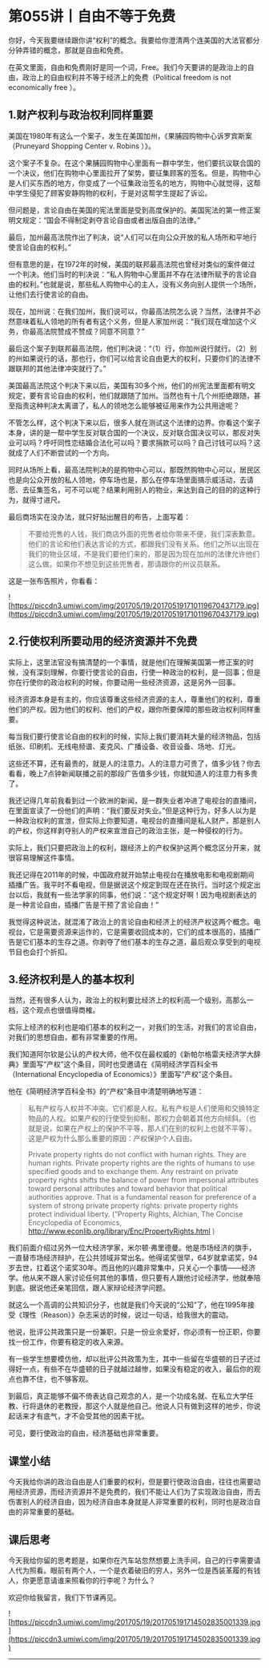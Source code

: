 # 第055讲丨自由不等于免费

你好，今天我要继续跟你讲“权利”的概念。我要给你澄清两个连美国的大法官都分分钟弄错的概念，那就是自由和免费。

在英文里面，自由和免费刚好是同一个词，Free。我们今天要讲的是政治上的自由，政治上的自由权利并不等于经济上的免费（Political freedom is not economically free ）。

## 1.财产权利与政治权利同样重要

美国在1980年有这么一个案子，发生在美国加州，《果脯园购物中心诉罗宾斯案（Pruneyard Shopping Center v. Robins ）》。

这个案子不复杂。在这个果脯园购物中心里面有一群中学生，他们要抗议联合国的一个决议，他们在购物中心里面拉开了架势，要征集顾客的签名。但是，购物中心是人们买东西的地方，你变成了一个征集政治签名的地方，购物中心就觉得，这帮中学生侵犯了顾客安静购物的权利，于是对这帮学生提起了诉讼。

但问题是，言论自由在美国的宪法里面是受到高度保护的。美国宪法的第一修正案明文规定：“国会不得制定剥夺言论自由或者出版自由的法律。”

最后，加州最高法院作出了判决，说“人们可以在向公众开放的私人场所和平地行使言论自由的权利。”

但有意思的是，在1972年的时候，美国的联邦最高法院也曾经对类似的案件做过一个判决。他们当时的判决说：“私人购物中心里面并不存在法律所赋予的言论自由的权利。”也就是说，那些私人购物中心的主人，没有义务向别人提供一个场所，让他们去行使言论的自由。

现在，加州说：在我们加州，我们说可以，你最高法院怎么说？当然，法律并不必然意味着私人领地的所有者有这个义务，但是人家加州说：“我们现在增加这个义务，你最高法院赞成不赞成？同意不同意？”

最后这个案子到联邦最高法院，他们判决说：“（1）行，你加州说行就行。（2）别的州如果说行的话，那也行，你们可以给言论自由更大的权利，只要你们的法律不跟联邦的其他法律冲突就行了。”

美国最高法院这个判决下来以后，美国有30多个州，他们的州宪法里面都有明文规定，要有言论自由的权利，他们就跟随了加州。当然也有十几个州拒绝跟随，甚至指责这种判决太离谱了，私人的领地怎么能够被征用来作为公共用途呢？

不管怎么样，这个判决下来以后，很多人就在测试这个法律的边界。你看这个案子本身，讲的是一帮中学生反对联合国的一个决议，反对联合国决议可以，那反对失业可以吗？呼吁同性恋结婚合法化可以吗？要求捐款可以吗？自己讨钱可以吗？这就成了人们不断尝试的一个方向。

同时从场所上看，最高法院判决的是购物中心可以，那既然购物中心可以，居民区也是向公众开放的私人领地，停车场也是，那么在停车场里面搞示威活动，去请愿、去征集签名，可不可以呢？结果利用别人的物业，来达到自己的目的的这种行为，就得寸进尺。

最后商场实在没办法，就只好贴出醒目的布告，上面写着：

> 不要给兜售的人钱，我们商店外面的兜售者给你带来不便，我们深表歉意。他们的言论和他们表达言论的方式，都跟我们没有关系。他们之所以出现在我们的物业区域，不是我们要他们来的，那是因为现在加州的法律允许他们这么做。如果你不想见到这些兜售者，那请跟你的州议员联系。

这是一张布告照片，你看看：

![https://piccdn3.umiwi.com/img/201705/19/201705191710119670437179.jpg](https://piccdn3.umiwi.com/img/201705/19/201705191710119670437179.jpg)

## 2.行使权利所要动用的经济资源并不免费

实际上，这里法官没有搞清楚的一个事情，就是他们在理解美国第一修正案的时候，没有深刻理解，你要行使言论的自由，行使一种政治的权利，是一回事；但是你在行使你的政治权利的时候，你要动用一些经济资源，这是另外一回事。

经济资源本身是有主的，你应该尊重这些经济资源的主人，尊重他们的权利，尊重他们的产权。因为他们的权利、他们的产权，跟你所要保障的那些政治权利同样重要。

每当我们要行使言论自由的权利的时候，实际上我们要消耗大量的经济物品，包括纸张、印刷机、无线电频谱、麦克风、广播设备、收音设备、场地、灯光。

这些还不算，还有最贵的，就是人的注意力。人的注意力可贵了，值多少钱？你去看看，晚上7点钟新闻联播之前的那段广告值多少钱，你就知道人的注意力有多贵了。

我还记得几年前我看到过一个欧洲的新闻，是一群失业者冲进了电视台的直播间，在里面宣读了一份他们的声明：“我们要反对失业。”但是这种行为，好多人以为是一种政治权利的宣泄，但实际上你要知道，电视台的直播间是私人财产，那是别人的产权，你这样剥夺别人的产权来宣泄自己的政治主张，是一种侵权的行为。

实际上，我们只要把政治上的权利，跟经济上的产权保护这两个概念区分开来，就很容易理解这件事情。

我还记得在2011年的时候，中国政府就开始禁止电视台在播放电影和电视剧期间插播广告。我平时不看电视，但是据说这个规定到现在还在执行。当时这个规定出台以后，我就有一些法学家的同事，他们说：“这个规定好啊！因为电视剧表达的是一种言论自由，插播广告是干预了言论自由！”

我觉得这种说法，就混淆了政治上的言论自由和经济上的经济产权这两个概念。电视台，它是需要资源来运作的，它是需要收回成本的，它们的成本很高的，插播广告是它们基本的生存之道。你剥夺了他们基本的生存之道，最后观众享受到的电视节目也会打个折扣。

## 3.经济权利是人的基本权利

当然，还有很多人认为，政治上的权利要比经济上的权利高一个级别，高那么一档，这个观点也很值得商榷。

实际上经济的权利也是咱们基本的权利之一，对我们的生活，对我们的言论自由，对我们的思想自由，都有非常重要的作用。

我们知道阿尔钦是公认的产权大师，他不仅在最权威的《新帕尔格雷夫经济学大辞典》里面写“产权”这个条目，同时也受邀请在《简明经济学百科全书（International Encyclopedia of Economics）》里面写“产权”这个条目。

他在《简明经济学百科全书》的“产权”条目中清楚明确地写道：

> 私有产权与人权并不冲突。它们都是人权。私有产权是人们使用和交换特定物品的人权。如果产权的行使受到抑制，那权力会朝着其他方向倾斜。（也就是说，如果在产权上的保护不平等，那人们在别的权利上也就不平等）。这是产权为什么那么重要的原因：产权保护个人自由。
> 
> 
> 
> Private property rights do not conflict with human rights. They are human rights. Private property rights are the rights of humans to use specified goods and to exchange them. Any restraint on private property rights shifts the balance of power from impersonal attributes toward personal attributes and toward behavior that political authorities approve. That is a fundamental reason for preference of a system of strong private property rights: private property rights protect individual liberty. (“Property Rights, Alchian, The Concise Encyclopedia of Economics,  http://www.econlib.org/library/Enc/PropertyRights.html )

我们前面介绍过另外一位大经济学家，米尔顿·弗里德曼。他是市场经济的旗手，一直替市场经济辩护，在公共领域非常出名。他得诺奖很早，64岁就拿诺奖，94岁去世，扛着这个诺奖30年。而且他的兴趣非常集中，只关心一个事情——经济学。他从来不跟人家讨论任何其他的事情，但只要有人跟他讨论经济学，他就奉陪到底。据说他还亲笔回信，跟人家辩论经济学问题。

就这么一个高调的公共知识分子，也就是我们今天说的“公知”了，他在1995年接受《理性（Reason）》杂志采访的时候，说过一句话，给我很大的震动。

他说，批评公共政策只是一份兼职，只是一份业余爱好，你必须有一份正职，你要找一份工作，你要有稳定的收入来源。

有一些学生想要模仿他，却以批评公共政策为生，其中一些留在华盛顿的日子还过得好一点，有些不在华盛顿的日子就越过越惨，如果没有稳定的收入，最后你的观点也靠不住，也不够客观。

到最后，真正能够不偏不倚表达自己观念的人，是一个功成名就、在私立大学任教、行将退休的老教授，那这个人就是他自己。他说人只有做到这样的地步，你说起话来才有底气，才不会受其他的因素干扰。

可见，要行使政治的自由，经济基础也非常重要。

## 课堂小结

今天我给你讲的政治自由是人们重要的权利，但是要行使政治自由，往往也需要动用经济资源，而经济资源并不是免费的，我们不能让人们为了实现政治自由，而去伤害别人的经济自由，因为经济自由本身就是人非常重要的权利，同时也是政治自由的非常重要的基础。

## 课后思考

今天我给你留的思考题是，如果你在汽车站忽然想要上洗手间，自己的行李需要请人代为照看。眼前有两个人，一个是衣着破旧的穷人，另外一位是西装革履的有钱人，你更愿意请谁来照看你的行李呢？为什么？

欢迎你给我留言，我们下节课再见。

![https://piccdn3.umiwi.com/img/201705/19/201705191714502835001339.jpg](https://piccdn3.umiwi.com/img/201705/19/201705191714502835001339.jpg)

---
